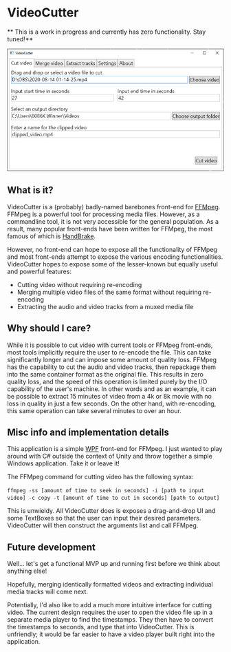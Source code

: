 # VideoCutter

** This is a work in progress and currently has zero functionality.  Stay tuned!**

![VideoCutter main window](screenshot.png)

## What is it?

VideoCutter is a (probably) badly-named barebones front-end for [FFMpeg](https://ffmpeg.org/).  FFMpeg is a powerful tool for processing media files.  However, as a commandline tool, it is not very accessible for the general population.  As a result, many popular front-ends have been written for FFMpeg, the most famous of which is [HandBrake](http://handbrake.fr/).

However, no front-end can hope to expose all the functionality of FFMpeg and most front-ends attempt to expose the various encoding functionalities.  VideoCutter hopes to expose some of the lesser-known but equally useful and powerful features:
* Cutting video without requiring re-encoding
* Merging multiple video files of the same format without requiring re-encoding
* Extracting the audio and video tracks from a muxed media file

## Why should I care?

While it is possible to cut video with current tools or FFMpeg front-ends, most tools implicitly require the user to re-encode the file.  This can take significantly longer and can impose some amount of quality loss.  FFMpeg has the capability to cut the audio and video tracks, then repackage them into the same container format as the original file.  This results in zero quality loss, and the speed of this operation is limited purely by the I/O capability of the user's machine.  In other words and as an example, it can be possible to extract 15 minutes of video from a 4k or 8k movie with no loss in quality in just a few seconds.  On the other hand, with re-encoding, this same operation can take several minutes to over an hour.

## Misc info and implementation details

This application is a simple [WPF](https://docs.microsoft.com/en-us/dotnet/framework/wpf/) front-end for FFMpeg.  I just wanted to play around with C# outside the context of Unity and throw together a simple Windows application.  Take it or leave it!

The FFMpeg command for cutting video has the following syntax:

`ffmpeg -ss [amount of time to seek in seconds] -i [path to input video] -c copy -t [amount of time to cut in seconds] [path to output]`

This is unwieldy.  All VideoCutter does is exposes a drag-and-drop UI and some TextBoxes so that the user can input their desired parameters.  VideoCutter will then construct the arguments list and call FFMpeg.

## Future development

Well...  let's get a functional MVP up and running first before we think about anything else!

Hopefully, merging identically formatted videos and extracting individual media tracks will come next.

Potentially, I'd also like to add a much more intuitive interface for cutting video.  The current design requires the user to open the video file up in a separate media player to find the timestamps.  They then have to convert the timestamps to seconds, and type that into VideoCutter.  This is unfriendly; it would be far easier to have a video player built right into the application.